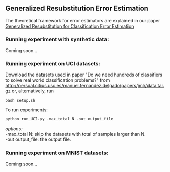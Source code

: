 ## Generalized Resubstitution Error Estimation
The theoretical framework for error estimators are explained in our paper [Generalized Resubstitution for Classification Error Estimation](https://arxiv.org/pdf/2110.12285.pdf) 

### Running experiment with synthetic data:
Coming soon... 

### Running experiment on UCI datasets:
Download the datasets used in paper "Do we need hundreds of classifiers to solve real world classification problems?" from http://persoal.citius.usc.es/manuel.fernandez.delgado/papers/jmlr/data.tar.gz or, alternatively, run 
```
bash setup.sh
```
To run experiments:
```
python run_UCI.py -max_total N -out output_file
```
*options:* <br>
-max_total N: skip the datasets with total of samples larger than N. <br>
-out output_file: the output file.

### Running experiment on MNIST datasets:
Coming soon...
